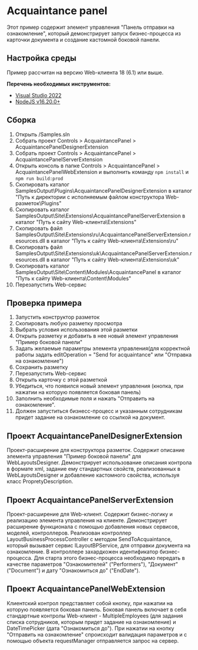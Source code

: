 ﻿# Acquaintance panel

Этот пример содержит элемент управления "Панель отправки на ознакомление", который демонстрирует запуск бизнес-процесса из карточки документа и создание кастомной боковой панели.

## Настройка среды

Пример рассчитан на версию Web-клиента 18 (6.1) или выше.

**Перечень необходимых инструментов:** 
* [Visual Studio 2022](https://www.visualstudio.com)
* [NodeJS v16.20.0+](https://nodejs.org/en/)

## Сборка

1. Открыть /Samples.sln
2. Собрать проект Controls > AcquaintancePanel > AcquaintancePanelDesignerExtension
3. Собрать проект Controls > AcquaintancePanel > AcquaintancePanelServerExtension
4. Открыть консоль в папке Controls > AcquaintancePanel > AcquaintancePanelWebExtension и выполнить команду `npm install` и `npm run build:prod`
5. Скопировать каталог SamplesOutput\Plugins\AcquaintancePanelDesignerExtension в каталог "Путь к директории с исполняемым файлом конструктора Web-разметок\Plugins"
6. Скопировать каталог SamplesOutput\Site\Extensions\AcquaintancePanelServerExtension в каталог "Путь к сайту Web-клиента\Extensions"
7. Скопировать файл SamplesOutput\Site\Extensions\ru\AcquaintancePanelServerExtension.resources.dll в каталог "Путь к сайту Web-клиента\Extensions\ru"
8. Скопировать файл SamplesOutput\Site\Extensions\uk\AcquaintancePanelServerExtension.resources.dll в каталог "Путь к сайту Web-клиента\Extensions\uk"
9. Скопировать каталог SamplesOutput\Site\Content\Modules\AcquaintancePanel в каталог "Путь к сайту Web-клиента\Content\Modules"
10. Перезапустить Web-сервис

## Проверка примера

1. Запустить конструктор разметок
2. Скопировать любую разметку просмотра
3. Выбрать условия использования этой разметки
4. Открыть разметку и добавить в нее новый элемент управления "Пример боковой панели"
5. Задать желаемые параметры элемента управления(для корректной работы задать editOperation = "Send for acquaintance" или "Отправка на ознакомление")
6. Сохранить разметку
7. Перезапустить Web-сервис
8. Открыть карточку с этой разметкой
9. Убедиться, что появился новый элемент управления (кнопка, при нажатии на которую появляется боковая панель)
10. Заполнить необходимые поля и нажать "Отправить на ознакомление". 
11. Должен запуститься бизнесс-процесс и указанным сотрудникам придет задание на ознакомление со ссылкой на документ.

## Проект AcquaintancePanelDesignerExtension

Проект-расширение для конструктора разметок. Содержит описание элемента управления "Пример боковой панели" для WebLayoutsDesigner.
Демонстрирует использование описания контрола в формате xml, задание ему стандартных свойств, реализованных в  WebLayoutsDesigner и
добавление кастомного свойства, используя класс PropretyDescription. 

## Проект AcquaintancePanelServerExtension

Проект-расширение для Web-клиент. Содержит бизнес-логику и реализацию элемента управления на клиенте. 
Демонстрирует расширение функционала с помощью добавления новых сервисов, моделей, контроллеров.
Реализован контроллер LayoutBusinessProcessController с методом SendToAcquaintance, который вызывает сервис ILayoutBPService,
 для отправки документа на ознакомление. В контроллере захардкожен идентификатор бизнес-процесса. 
Для старта этого бизнес-процесса необходимо передать в качестве параметров "Ознакомителей" ("Performers"), "Документ" ("Document") и дату "Ознакомиться до" ("EndDate").

## Проект AcquaintancePanelWebExtension

Клиентский контрол представляет собой кнопку, при нажатии на которую появляется боковая панель. 
Боковая панель включает в себя стандартные контролы Web-клиент - MultipleEmployees (для задания списка сотрудников, которым придет задание на ознакомление)
 и DateTimePicker (дата "Ознакомиться до"). При нажатии на кнопку "Отправить на ознакомление" спроисходит валидация параметров и с помощью объекта requestManager 
 отправляется запрос на сервер. 